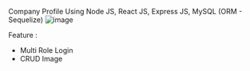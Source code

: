 Company Profile Using Node JS, React JS, Express JS, MySQL (ORM - Sequelize)
![image](https://user-images.githubusercontent.com/62635335/210591230-6c5ce90c-a603-4d8a-ac5f-266cb6e4513a.png)

Feature :
- Multi Role Login
- CRUD Image


